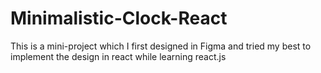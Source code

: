 # Minimalistic-Clock-React
This is a mini-project which I first designed in Figma and tried my best to implement the design in react while learning react.js
